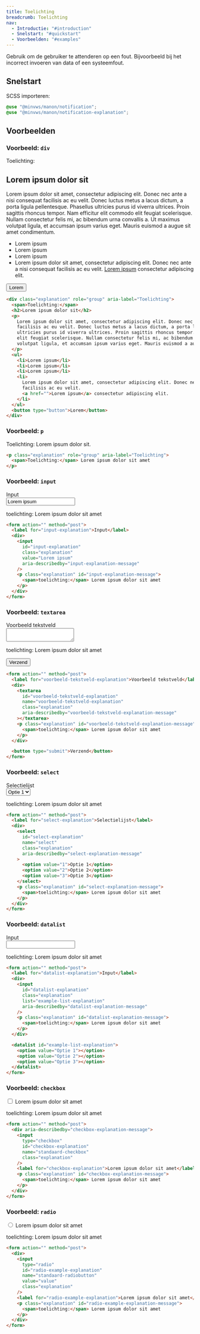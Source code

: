 ```yaml
---
title: Toelichting
breadcrumb: Toelichting
nav:
  - Introductie: "#introduction"
  - Snelstart: "#quickstart"
  - Voorbeelden: "#examples"
---
```


<p id="introduction">Gebruik om de gebruiker te attenderen op een fout. Bijvoorbeeld bij het
incorrect invoeren van data of een systeemfout.</p>

<h2 id="quickstart">Snelstart</h2>

SCSS importeren:

```scss
@use "@minvws/manon/notification";
@use "@minvws/manon/notification-explanation";
```

<h2 id="examples">Voorbeelden</h2>

### Voorbeeld: `div`

<div class="explanation" role="group" aria-label="Toelichting">
  <span>Toelichting:</span>
  <h2>Lorem ipsum dolor sit</h2>
  <p>
    Lorem ipsum dolor sit amet, consectetur adipiscing elit. Donec nec ante a nisi consequat
    facilisis ac eu velit. Donec luctus metus a lacus dictum, a porta ligula pellentesque.
    Phasellus ultricies purus id viverra ultrices. Proin sagittis rhoncus tempor. Nam
    efficitur elit commodo elit feugiat scelerisque. Nullam consectetur felis mi, ac
    bibendum urna convallis a. Ut maximus volutpat ligula, et accumsan ipsum varius eget.
    Mauris euismod a augue sit amet condimentum.
  </p>
  <ul>
    <li>Lorem ipsum</li>
    <li>Lorem ipsum</li>
    <li>Lorem ipsum</li>
    <li>
      Lorem ipsum dolor sit amet, consectetur adipiscing elit. Donec nec ante a nisi
      consequat facilisis ac eu velit.
      <a href="notification-explanation">Lorem ipsum</a> consectetur adipiscing elit.
    </li>
  </ul>
  <button type="button">Lorem</button>
</div>

```html
<div class="explanation" role="group" aria-label="Toelichting">
  <span>Toelichting:</span>
  <h2>Lorem ipsum dolor sit</h2>
  <p>
    Lorem ipsum dolor sit amet, consectetur adipiscing elit. Donec nec ante a nisi consequat
    facilisis ac eu velit. Donec luctus metus a lacus dictum, a porta ligula pellentesque. Phasellus
    ultricies purus id viverra ultrices. Proin sagittis rhoncus tempor. Nam efficitur elit commodo
    elit feugiat scelerisque. Nullam consectetur felis mi, ac bibendum urna convallis a. Ut maximus
    volutpat ligula, et accumsan ipsum varius eget. Mauris euismod a augue sit amet condimentum.
  </p>
  <ul>
    <li>Lorem ipsum</li>
    <li>Lorem ipsum</li>
    <li>Lorem ipsum</li>
    <li>
      Lorem ipsum dolor sit amet, consectetur adipiscing elit. Donec nec ante a nisi consequat
      facilisis ac eu velit.
      <a href="">Lorem ipsum</a> consectetur adipiscing elit.
    </li>
  </ul>
  <button type="button">Lorem</button>
</div>
```

### Voorbeeld: `p`

<p class="explanation" role="group" aria-label="Toelichting">
  <span>Toelichting:</span> Lorem ipsum dolor sit.
</p>

```html
<p class="explanation" role="group" aria-label="Toelichting">
  <span>Toelichting:</span> Lorem ipsum dolor sit amet
</p>
```

### Voorbeeld: `input`

<form action="" method="post">
  <label for="input-explanation">Input</label>
  <div>
    <input
      id="input-explanation"
      class="explanation"
      value="Lorem ipsum"
      aria-describedby="input-explanation-message"
    />
    <p class="explanation" id="input-explanation-message">
      <span>toelichting:</span> Lorem ipsum dolor sit amet
    </p>
  </div>
</form>

```html
<form action="" method="post">
  <label for="input-explanation">Input</label>
  <div>
    <input
      id="input-explanation"
      class="explanation"
      value="Lorem ipsum"
      aria-describedby="input-explanation-message"
    />
    <p class="explanation" id="input-explanation-message">
      <span>toelichting:</span> Lorem ipsum dolor sit amet
    </p>
  </div>
</form>
```

### Voorbeeld: `textarea`

<form action="" method="post">
  <label for="voorbeeld-tekstveld-explanation">Voorbeeld tekstveld</label>
  <div>
    <textarea
      id="voorbeeld-tekstveld-explanation"
      name="voorbeeld-tekstveld-explanation"
      class="explanation"
      aria-describedby="voorbeeld-tekstveld-explanation-message"
    ></textarea>
    <p class="explanation" id="voorbeeld-tekstveld-explanation-message">
      <span>toelichting:</span> Lorem ipsum dolor sit amet
    </p>
  </div>

<button type="submit">Verzend</button>

</form>

```html
<form action="" method="post">
  <label for="voorbeeld-tekstveld-explanation">Voorbeeld tekstveld</label>
  <div>
    <textarea
      id="voorbeeld-tekstveld-explanation"
      name="voorbeeld-tekstveld-explanation"
      class="explanation"
      aria-describedby="voorbeeld-tekstveld-explanation-message"
    ></textarea>
    <p class="explanation" id="voorbeeld-tekstveld-explanation-message">
      <span>toelichting:</span> Lorem ipsum dolor sit amet
    </p>
  </div>

  <button type="submit">Verzend</button>
</form>
```

### Voorbeeld: `select`

<form action="" method="post">
  <label for="select-explanation">Selectielijst</label>
  <div>
    <select
      id="select-explanation"
      name="select"
      class="explanation"
      aria-describedby="select-explanation-message"
    >
      <option value="1">Optie 1</option>
      <option value="2">Optie 2</option>
      <option value="3">Optie 3</option>
    </select>
    <p class="explanation" id="select-explanation-message">
      <span>toelichting:</span> Lorem ipsum dolor sit amet
    </p>
  </div>
</form>

```html
<form action="" method="post">
  <label for="select-explanation">Selectielijst</label>
  <div>
    <select
      id="select-explanation"
      name="select"
      class="explanation"
      aria-describedby="select-explanation-message"
    >
      <option value="1">Optie 1</option>
      <option value="2">Optie 2</option>
      <option value="3">Optie 3</option>
    </select>
    <p class="explanation" id="select-explanation-message">
      <span>toelichting:</span> Lorem ipsum dolor sit amet
    </p>
  </div>
</form>
```

### Voorbeeld: `datalist`

<form action="" method="post">
  <label for="datalist-explanation">Input</label>
  <div>
    <input
      id="datalist-explanation"
      class="explanation"
      list="example-list-explanation"
      aria-describedby="datalist-explanation-message"
    />
    <p class="explanation" id="datalist-explanation-message">
      <span>toelichting:</span> Lorem ipsum dolor sit amet
    </p>
  </div>

  <datalist id="example-list-explanation">
    <option value="Optie 1"></option>
    <option value="Optie 2"></option>
    <option value="Optie 3"></option>
  </datalist>
</form>

```html
<form action="" method="post">
  <label for="datalist-explanation">Input</label>
  <div>
    <input
      id="datalist-explanation"
      class="explanation"
      list="example-list-explanation"
      aria-describedby="datalist-explanation-message"
    />
    <p class="explanation" id="datalist-explanation-message">
      <span>toelichting:</span> Lorem ipsum dolor sit amet
    </p>
  </div>

  <datalist id="example-list-explanation">
    <option value="Optie 1"></option>
    <option value="Optie 2"></option>
    <option value="Optie 3"></option>
  </datalist>
</form>
```

### Voorbeeld: `checkbox`

<form action="" method="post">
  <div aria-describedby="checkbox-explanation-message">
    <input
      type="checkbox"
      id="checkbox-explanation"
      name="standaard-checkbox"
      class="explanation"
    />
    <label for="checkbox-explanation">Lorem ipsum dolor sit amet</label>
    <p class="explanation" id="checkbox-explanation-message">
      <span>toelichting:</span> Lorem ipsum dolor sit amet
    </p>
  </div>
</form>

```html
<form action="" method="post">
  <div aria-describedby="checkbox-explanation-message">
    <input
      type="checkbox"
      id="checkbox-explanation"
      name="standaard-checkbox"
      class="explanation"
    />
    <label for="checkbox-explanation">Lorem ipsum dolor sit amet</label>
    <p class="explanation" id="checkbox-explanation-message">
      <span>toelichting:</span> Lorem ipsum dolor sit amet
    </p>
  </div>
</form>
```

### Voorbeeld: `radio`

<form action="" method="post">
  <div>
    <input
      type="radio"
      id="radio-example-explanation"
      name="standaard-radiobutton"
      value="value"
      class="explanation"
    />
    <label for="radio-example-explanation">Lorem ipsum dolor sit amet</label>
    <p class="explanation" id="radio-example-explanation-message">
      <span>toelichting:</span> Lorem ipsum dolor sit amet
    </p>
  </div>
</form>

```html
<form action="" method="post">
  <div>
    <input
      type="radio"
      id="radio-example-explanation"
      name="standaard-radiobutton"
      value="value"
      class="explanation"
    />
    <label for="radio-example-explanation">Lorem ipsum dolor sit amet</label>
    <p class="explanation" id="radio-example-explanation-message">
      <span>toelichting:</span> Lorem ipsum dolor sit amet
    </p>
  </div>
</form>
```
